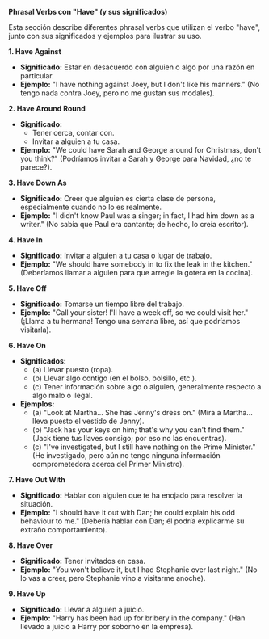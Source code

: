 

**Phrasal Verbs con "Have" (y sus significados)**

Esta sección describe diferentes phrasal verbs que utilizan el verbo "have", junto con sus significados y ejemplos para ilustrar su uso.

**1. Have Against**

*   **Significado:** Estar en desacuerdo con alguien o algo por una razón en particular.
*   **Ejemplo:** "I have nothing against Joey, but I don't like his manners." (No tengo nada contra Joey, pero no me gustan sus modales).

**2. Have Around   Round**

*   **Significado:**
    *   Tener cerca, contar con.
    *   Invitar a alguien a tu casa.
*   **Ejemplo:** "We could have Sarah and George around for Christmas, don't you think?" (Podríamos invitar a Sarah y George para Navidad, ¿no te parece?).

**3. Have Down As**

*   **Significado:** Creer que alguien es cierta clase de persona, especialmente cuando no lo es realmente.
*   **Ejemplo:** "I didn't know Paul was a singer; in fact, I had him down as a writer." (No sabía que Paul era cantante; de hecho, lo creía escritor).

**4. Have In**

*   **Significado:** Invitar a alguien a tu casa o lugar de trabajo.
*   **Ejemplo:** "We should have somebody in to fix the leak in the kitchen." (Deberíamos llamar a alguien para que arregle la gotera en la cocina).

**5. Have Off**

*   **Significado:** Tomarse un tiempo libre del trabajo.
*   **Ejemplo:** "Call your sister! I'll have a week off, so we could visit her." (¡Llama a tu hermana! Tengo una semana libre, así que podríamos visitarla).

**6. Have On**

*   **Significados:**
    *   (a) Llevar puesto (ropa).
    *   (b) Llevar algo contigo (en el bolso, bolsillo, etc.).
    *   (c) Tener información sobre algo o alguien, generalmente respecto a algo malo o ilegal.
*   **Ejemplos:**
    *   (a) "Look at Martha... She has Jenny's dress on." (Mira a Martha... lleva puesto el vestido de Jenny).
    *   (b) "Jack has your keys on him; that's why you can't find them." (Jack tiene tus llaves consigo; por eso no las encuentras).
    *   (c) "I've investigated, but I still have nothing on the Prime Minister." (He investigado, pero aún no tengo ninguna información comprometedora acerca del Primer Ministro).

**7. Have Out With**

*   **Significado:** Hablar con alguien que te ha enojado para resolver la situación.
*   **Ejemplo:** "I should have it out with Dan; he could explain his odd behaviour to me." (Debería hablar con Dan; él podría explicarme su extraño comportamiento).

**8. Have Over**

*   **Significado:** Tener invitados en casa.
*   **Ejemplo:** "You won't believe it, but I had Stephanie over last night." (No lo vas a creer, pero Stephanie vino a visitarme anoche).

**9. Have Up**

*   **Significado:** Llevar a alguien a juicio.
*   **Ejemplo:** "Harry has been had up for bribery in the company." (Han llevado a juicio a Harry por soborno en la empresa).
